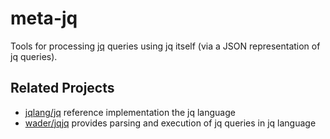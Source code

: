 # meta-jq
Tools for processing [jq](https://jqlang.org/) queries using jq itself (via a JSON representation of jq queries).

## Related Projects

- [jqlang/jq](https://github.com/jqlang/jq) reference implementation the jq language
- [wader/jqjq](https://github.com/wader/jqjq) provides parsing and execution of jq queries in jq language

